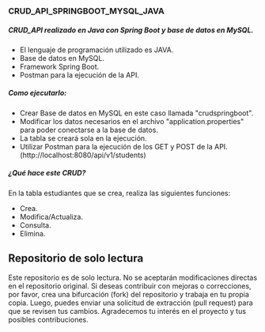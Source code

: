### CRUD_API_SPRINGBOOT_MYSQL_JAVA

##### CRUD_API realizado en Java con Spring Boot y base de datos en MySQL.

- El lenguaje de programación utilizado es JAVA.
- Base de datos en MySQL.
- Framework Spring Boot.
- Postman para la ejecución de la API.

##### Como ejecutarlo:

- Crear Base de datos en MySQL en este caso llamada "crudspringboot".
- Modificar los datos necesarios en el archivo "application.properties" para poder conectarse a la base de datos.
- La tabla se creará sola en la ejecución.
- Utilizar Postman para la ejecución de los GET y POST de la API. (http://localhost:8080/api/v1/students)

##### ¿Qué hace este CRUD?

En la tabla estudiantes que se crea, realiza las siguientes funciones:

- Crea.
- Modifica/Actualiza.
- Consulta.
- Elimina.

## Repositorio de solo lectura

Este repositorio es de solo lectura. No se aceptarán modificaciones directas en el repositorio original. Si deseas contribuir con mejoras o correcciones, por favor, crea una bifurcación (fork) del repositorio y trabaja en tu propia copia. Luego, puedes enviar una solicitud de extracción (pull request) para que se revisen tus cambios. Agradecemos tu interés en el proyecto y tus posibles contribuciones.
